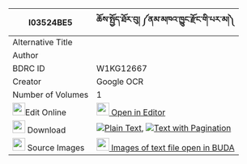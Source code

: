 |I03524BE5|ཆོས་སྤྱོད་ཐོར་བུ། ༼ནམ་མཁའ་ཁྱུང་རྫོང་གི་པར་མ།༽ 
| --- | --- 
|Alternative Title |
|Author | 
|BDRC ID | W1KG12667
|Creator | Google OCR
|Number of Volumes| 1
|<img width="25" src="https://img.icons8.com/color/25/000000/edit-property.png">Edit Online| [<img width="25" src="https://avatars.githubusercontent.com/u/45091458?s=200&v=4"> Open in Editor](http://editor.openpecha.org/I03524BE5)
|<img width="25" src="https://img.icons8.com/fluent/48/000000/download-2.png"/>  Download | [![](https://img.icons8.com/color/20/000000/txt.png)Plain Text](https://github.com/Openpecha/I03524BE5/releases/download/v1/chocho_torbu_namkha_khyung_dzo_plain_I03524BE5.zip), [![](https://img.icons8.com/color/20/000000/txt.png)Text with Pagination](https://github.com/Openpecha/I03524BE5/releases/download/v1/chocho_torbu_namkha_khyung_dzo_pages_I03524BE5.zip)
|<img width="25" src="https://img.icons8.com/plasticine/100/000000/pictures-folder.png"/>  Source Images | [<img width="25" src="https://library.bdrc.io/icons/BUDA-small.svg"> Images of text file open in BUDA](https://library.bdrc.io/show/bdr:W1KG12667)